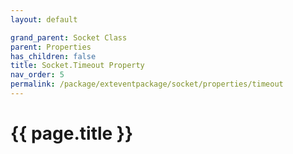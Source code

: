 ```yaml
---
layout: default

grand_parent: Socket Class
parent: Properties
has_children: false
title: Socket.Timeout Property
nav_order: 5
permalink: /package/exteventpackage/socket/properties/timeout
---
```

# {{ page.title }}